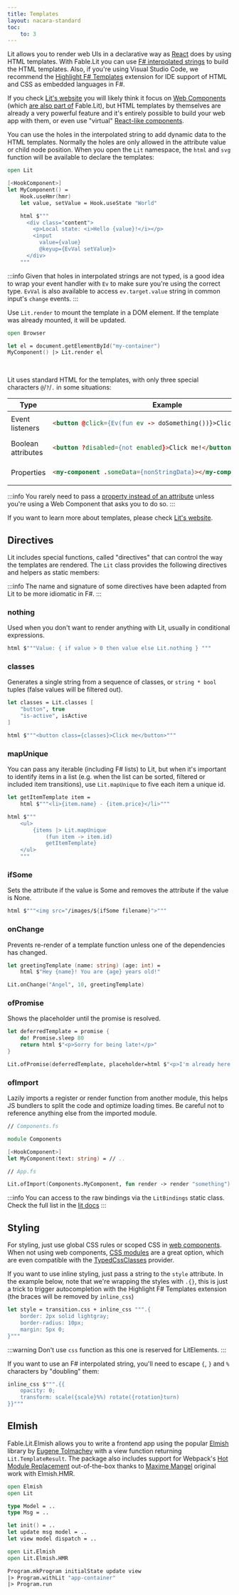 ```yaml
---
title: Templates
layout: nacara-standard
toc:
    to: 3
---
```


Lit allows you to render web UIs in a declarative way as [React](https://reactjs.org/) does by using HTML templates. With Fable.Lit you can use [F# interpolated strings](https://docs.microsoft.com/en-us/dotnet/fsharp/language-reference/interpolated-strings) to build the HTML templates. Also, if you're using Visual Studio Code, we recommend the [Highlight F# Templates](https://marketplace.visualstudio.com/items?itemName=alfonsogarciacaro.vscode-template-fsharp-highlight) extension for IDE support of HTML and CSS as embedded languages in F#.

If you check [Lit's website](https://lit.dev) you will likely think it focus on [Web Components](https://developer.mozilla.org/en-US/docs/Web/Web_Components) (which [are also part of](./web-components.html) Fable.Lit), but HTML templates by themselves are already a very powerful feature and it's entirely possible to build your web app with them, or even use "virtual" [React-like components](./hook-components.html).

You can use the holes in the interpolated string to add dynamic data to the HTML templates. Normally the holes are only allowed in the attribute value or child node position. When you open the `Lit` namespace, the `html` and `svg` function will be available to declare the templates:

```fsharp
open Lit

[<HookComponent>]
let MyComponent() =
    Hook.useHmr(hmr)
    let value, setValue = Hook.useState "World"

    html $"""
      <div class="content">
        <p>Local state: <i>Hello {value}!</i></p>
        <input
          value={value}
          @keyup={EvVal setValue}>
      </div>
    """
```

:::info
Given that holes in interpolated strings are not typed, is a good idea to wrap your event handler with `Ev` to make sure you're using the correct type. `EvVal` is also available to access `ev.target.value` string in common input's `change` events.
:::

Use `Lit.render` to mount the template in a DOM element. If the template was already mounted, it will be updated.

```fsharp
open Browser

let el = document.getElementById("my-container")
MyComponent() |> Lit.render el
```

<br />

Lit uses standard HTML for the templates, with only three special characters `@`/`?`/`.` in some situations:

<table>
    <thead>
        <tr>
            <th>Type</th>
            <th>Example</th>
        </tr>
    </thead>
    <tbody>
        <tr>
            <td>Event listeners</td>
            <td>

```html
<button @click={Ev(fun ev -> doSomething())}>Click me!</button>
```

</td>
        </tr>
        <tr>
            <td>Boolean attributes</td>
            <td>

```html
<button ?disabled={not enabled}>Click me!</button>
```

</td>
        </tr>
        <tr>
            <td>Properties</td>
            <td>

```html
<my-component .someData={nonStringData}></my-component>
```

</td>
        </tr>
    </tbody>
</table>

:::info
You rarely need to pass a [property instead of an attribute](https://stackoverflow.com/a/6004028) unless you're using a Web Component that asks you to do so.
:::

If you want to learn more about templates, please check [Lit's website](https://lit.dev/docs/templates/overview/).

## Directives

Lit includes special functions, called "directives" that can control the way the templates are rendered. The `Lit` class provides the following directives and helpers as static members:

:::info
The name and signature of some directives have been adapted from Lit to be more idiomatic in F#.
:::

### nothing

Used when you don't want to render anything with Lit, usually in conditional expressions.

```fsharp
html $"""Value: { if value > 0 then value else Lit.nothing } """
```

### classes

Generates a single string from a sequence of classes, or `string * bool` tuples (false values will be filtered out).

```fsharp
let classes = Lit.classes [
    "button", true
    "is-active", isActive
]

html $"""<button class={classes}>Click me</button>"""
```

### mapUnique

You can pass any iterable (including F# lists) to Lit, but when it's important to identify items in a list (e.g. when the list can be sorted, filtered or included item transitions), use `Lit.mapUnique` to five each item a unique id.

```fsharp
let getItemTemplate item =
    html $"""<li>{item.name} - {item.price}</li>"""

html $"""
    <ul>
        {items |> Lit.mapUnique
            (fun item -> item.id)
            getItemTemplate}
    </ul>
    """
```

### ifSome

Sets the attribute if the value is Some and removes the attribute if the value is None.

```fsharp
html $"""<img src="/images/${ifSome filename}">"""
```

### onChange

Prevents re-render of a template function unless one of the dependencies has changed.

```fsharp
let greetingTemplate (name: string) (age: int) =
    html $"Hey {name}! You are {age} years old!"

Lit.onChange("Angel", 10, greetingTemplate)
```

### ofPromise

Shows the placeholder until the promise is resolved.

```fsharp
let deferredTemplate = promise {
    do! Promise.sleep 80
    return html $"<p>Sorry for being late!</p>"
}

Lit.ofPromise(deferredTemplate, placeholder=html $"<p>I'm already here!</p>")
```

### ofImport

Lazily imports a register or render function from another module, this helps JS bundlers to split the code and optimize loading times. Be careful not to reference anything else from the imported module.

```fsharp
// Components.fs

module Components

[<HookComponent>]
let MyComponent(text: string) = // ..

// App.fs

Lit.ofImport(Components.MyComponent, fun render -> render "something")
```

:::info
You can access to the raw bindings via the `LitBindings` static class.
Check the full list in the [lit docs](https://lit.dev/docs/api/directives/)
:::

## Styling

For styling, just use global CSS rules or scoped CSS in [web components](./web-components.html). When not using web components, [CSS modules](https://css-tricks.com/css-modules-part-1-need/) are a great option, which are even compatible with the [TypedCssClasses](https://github.com/zanaptak/TypedCssClasses/blob/main/doc/configuration.md#fablecssmodule) provider.

If you want to use inline styling, just pass a string to the `style` attribute. In the example below, note that we're wrapping the styles with `.{}`, this is just a trick to trigger autocompletion with the Highlight F# Templates extension (the braces will be removed by `inline_css`)

```fsharp
let style = transition.css + inline_css """.{
    border: 2px solid lightgray;
    border-radius: 10px;
    margin: 5px 0;
}"""
```

:::warning
Don't use `css` function as this one is reserved for LitElements.
:::

If you want to use an F# interpolated string, you'll need to escape `{`, `}` and `%` characters by "doubling" them:

```fsharp
inline_css $""".{{
    opacity: 0;
    transform: scale({scale}%%) rotate({rotation}turn)
}}"""
```

## Elmish

Fable.Lit.Elmish allows you to write a frontend app using the popular [Elmish](https://elmish.github.io/) library by [Eugene Tolmachev](https://github.com/et1975) with a view function returning `Lit.TemplateResult`. The package also includes support for Webpack's [Hot Module Replacement](https://webpack.js.org/concepts/hot-module-replacement/) out-of-the-box thanks to [Maxime Mangel](https://twitter.com/MangelMaxime) original work with Elmish.HMR.

```fsharp
open Elmish
open Lit

type Model = ..
type Msg = ..

let init() = ..
let update msg model = ..
let view model dispatch = ..

open Lit.Elmish
open Lit.Elmish.HMR

Program.mkProgram initialState update view
|> Program.withLit "app-container"
|> Program.run
```
